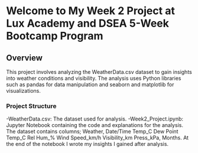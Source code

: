 # Welcome to My Week 2 Project at Lux Academy and DSEA 5-Week Bootcamp Program

## Overview
This project involves analyzing the WeatherData.csv dataset to gain insights into weather conditions and visibility. The analysis uses Python libraries such as pandas for data manipulation and seaborn and matplotlib for visualizations.

### Project Structure
  -WeatherData.csv: The dataset used for analysis.
  -Week2_Project.ipynb: Jupyter Notebook containing the code and explanations for the analysis.
The dataset contains columns; Weather, Date/Time	Temp_C	Dew Point Temp_C	Rel Hum_%	Wind Speed_km/h	Visibility_km	Press_kPa, Months.
At the end of the notebook I wrote my insights I gained after analysis.
